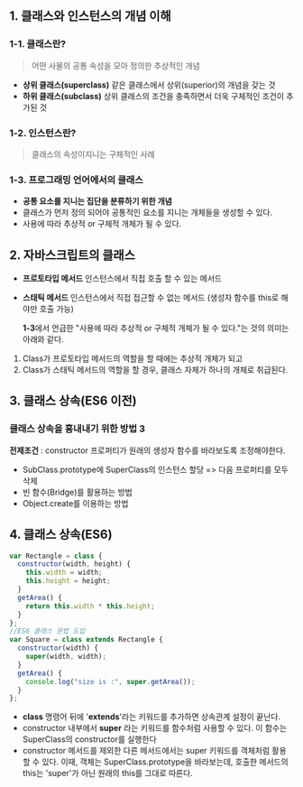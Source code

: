 ## 1. 클래스와 인스턴스의 개념 이해

### 1-1. 클래스란?

> 어떤 사물의 공통 속성을 모아 정의한 추상적인 개념

- **상위 클래스(superclass)**
  같은 클래스에서 상위(superior)의 개념을 갖는 것
- **하위 클래스(subclass)**
  상위 클래스의 조건을 충족하면서 더욱 구체적인 조건이 추가된 것

### 1-2. 인스턴스란?

> 클래스의 속성이지니는 구체적인 사례

### 1-3. 프로그래밍 언어에서의 클래스

- **공통 요소를 지니는 집단을 분류하기 위한 개념**
- 클래스가 먼저 정의 되어야 공통적인 요소를 지니는 개체들을 생성할 수 있다.
- 사용에 따라 추상적 or 구체적 개체가 될 수 있다.

## 2. 자바스크립트의 클래스

- **프로토타입 메서드**
  인스턴스에서 직접 호출 할 수 있는 메서드
- **스태틱 메서드**
  인스턴스에서 직접 접근할 수 없는 메서드
  (생성자 함수를 this로 해야만 호출 가능)

  **1-3**에서 언급한 "사용에 따라 추상적 or 구체적 개체가 될 수 있다."는 것의 의미는 아래와 같다.

1.  Class가 프로토타입 메서드의 역할을 할 때에는 추상적 개체가 되고
2.  Class가 스태틱 메서드의 역할을 할 경우, 클래스 자체가 하나의 개체로 취급된다.

## 3. 클래스 상속(ES6 이전)

### 클래스 상속을 흉내내기 위한 방법 3

**전제조건** : constructor 프로퍼티가 원래의 생성자 함수를 바라보도록 조정해야한다.

- SubClass.prototype에 SuperClass의 인스턴스 할당 => 다음 프로퍼티를 모두 삭제
- 빈 함수(Bridge)를 활용하는 방법
- Object.create를 이용하는 방법

## 4. 클래스 상속(ES6)

```javascript
var Rectangle = class {
  constructor(width, height) {
    this.width = width;
    this.height = height;
  }
  getArea() {
    return this.width * this.height;
  }
};
//ES6 클래스 문법 도입
var Square = class extends Rectangle {
  constructor(width) {
    super(width, width);
  }
  getArea() {
    console.log("size is :", super.getArea());
  }
};
```

- **class** 명령어 뒤에 '**extends**'라는 키워드를 추가하면 상속관계 설정이 끝난다.
- constructor 내부에서 **super** 라는 키워드를 함수처럼 사용할 수 있다. 이 함수는 SuperClass의 constructor를 실행한다
- constructor 메서드를 제외한 다른 메서드에서는 super 키워드를 객체처럼 활용할 수 있다. 이때, 객체는 SuperClass.prototype을 바라보는데, 호출한 메서드의 this는 'super'가 아닌 원래의 this를 그대로 따른다.
